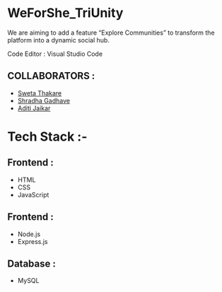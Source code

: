 # WeForShe_TriUnity
We are aiming to add a feature “Explore Communities” to transform the platform into a dynamic social hub.


Code Editor : Visual Studio Code

COLLABORATORS :
--

- [Sweta Thakare](https://github.com/Swetathakare)
- [Shradha Gadhave](https://github.com/ShradhaGadhave2004)
- [Aditi Jaikar](https://github.com/aditi2503jaikar)




Tech Stack :-
=
Frontend  :  
-------
- HTML
- CSS
- JavaScript
  
Frontend  :  
-------
- Node.js
- Express.js

Database  :  
-------
- MySQL



